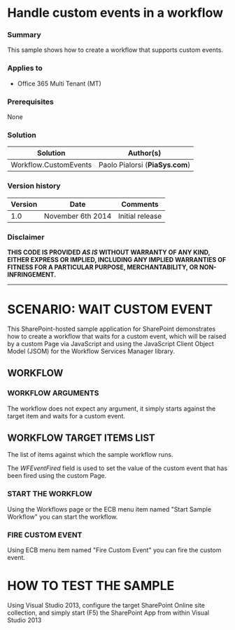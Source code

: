 # Handle custom events in a workflow #

### Summary ###
This sample shows how to create a workflow that supports custom events.

### Applies to ###
- Office 365 Multi Tenant (MT)

### Prerequisites ###
None

### Solution ###
Solution | Author(s)
---------|----------
Workflow.CustomEvents | Paolo Pialorsi (**PiaSys.com**)

### Version history ###
Version  | Date | Comments
---------| -----| --------
1.0  | November 6th 2014 | Initial release

### Disclaimer ###
**THIS CODE IS PROVIDED *AS IS* WITHOUT WARRANTY OF ANY KIND, EITHER EXPRESS OR IMPLIED, INCLUDING ANY IMPLIED WARRANTIES OF FITNESS FOR A PARTICULAR PURPOSE, MERCHANTABILITY, OR NON-INFRINGEMENT.**


----------

# SCENARIO: WAIT CUSTOM EVENT #
This SharePoint-hosted sample application for SharePoint demonstrates how to create a workflow that waits for a custom event, which will be raised by a custom Page via JavaScript and using the JavaScript Client Object Model (JSOM) for the Workflow Services Manager library.

## WORKFLOW ##
### WORKFLOW ARGUMENTS ###
The workflow does not expect any argument, it simply starts against the target item and waits for a custom event.

## WORKFLOW TARGET ITEMS LIST ###
The list of items against which the sample workflow runs.

The *WFEventFired* field is used to set the value of the custom event that has been fired using the custom Page.

### START THE WORKFLOW ###
Using the Workflows page or the ECB menu item named "Start Sample Workflow" you can start the workflow.

### FIRE CUSTOM EVENT ###
Using ECB menu item named "Fire Custom Event" you can fire the custom event.

# HOW TO TEST THE SAMPLE #
Using Visual Studio 2013, configure the target SharePoint Online site collection, and simply start (F5) the SharePoint App from within Visual Studio 2013
